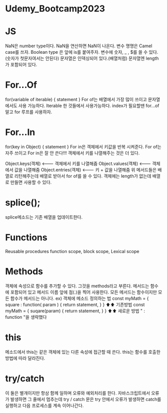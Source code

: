 # Udemy_Bootcamp2023

# JS
NaN은 number type이다. NaN을 연산하면 NaN이 나온다.
변수 명명은 Camel case를 쓰자. Boolean type 은 앞에 is를 붙여주자.
변수에 숫자, _ , $를 쓸 수 있다.(숫자가 첫문자여서는 안된다)
문자열은 인덱싱되어 있다.(배열처럼)
문자열엔 length가 포함되어 있다.

# For...Of
for(variable of iterable) {
  statement
}
For of는 배열에서 가장 많이 쓰이고 문자열에서도 사용 가능하다.
Iterable 한 것들에서 사용가능하다.
index가 필요할땐 for...of 말고 for 루프를 사용하자.

# For...In
for(key in Object) {
  statement
}
For in은 객체에서 키값을 반복 시켜준다.
For of는 자주 쓰이고 For in은 잘 안 쓴다!!!
객체에서 키를 나열해주는 것은 더 있다. 

Object.keys(객체) <--- 객체에서 키를 나열해줌
Object.values(객체) <--- 객체에서 값을 나열해줌
Object.entries(객체) <--- 키 + 값을 나열해줌
위 메서드들은 배열로 리턴해주는데 배열로 받아서 for of를 쓸 수 있다.
객체에는 length가 없는데 배열로 만들면 사용할 수 있다.

# splice();
splice메소드는 기존 배열을 업데이트한다.

# Functions
Reusable procedures
function scope, block scope, Lexical scope

# Methods
객체에 속성으로 함수를 추가할 수 있다. 그것을 methods라고 부른다.
메서드는 함수에 포함되어 있고 메서드 이름 앞에 점(.)을 찍어 사용한다.
모든 메서드는 함수이지만 모든 함수가 메서드는 아니다.
ex) 객체에 메소드 정의하는 법
const myMath = {
  square : function( param ) {
    return statement,
  }
} ⬆️⬆️ 기존방법
const myMath = {
  suqare(param) {
    return statement,
  }
} ⬆️⬆️ 새로운 방법  " : function "을 생략했다

# this
메소드에서 this는 같은 객체에 있는 다른 속성에 접근할 때 쓴다.
this는 함수를 호출한 방법에 따라 달라진다.

# try/catch
이 둘은 별개이지만 항삼 함께 일하며 오류와 예외처리를 한다.
자바스크립트에서 오류가 발생하면 그 줄에서 멈추는데 try / catch 문은 try 안에서 오류가 발생하면 catch를 실행하고 다음 프로세스를 계속 이어나간다.